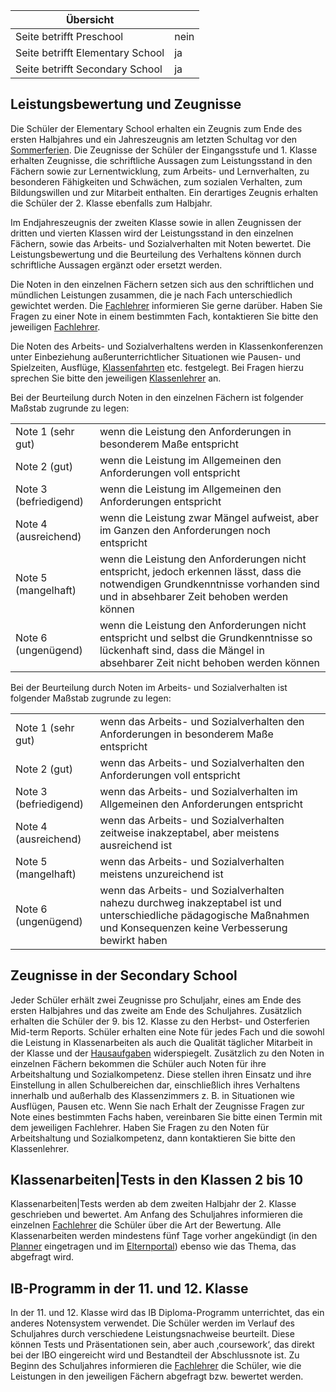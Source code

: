 | Übersicht | |
| --- | --- |
| Seite betrifft Preschool | nein |
| Seite betrifft Elementary School | ja |
| Seite betrifft Secondary School | ja |

## Leistungsbewertung und Zeugnisse 

Die Schüler der Elementary School erhalten ein Zeugnis zum Ende des ersten Halbjahres und ein Jahreszeugnis am letzten Schultag vor den [Sommerferien](/ISB-Eltern-wiki/de/Ferienzeiten,_Feiertage_und_Br%C3%BCckentage "Ferienzeiten, Feiertage und Brückentage"). Die Zeugnisse der Schüler der Eingangsstufe und 1. Klasse erhalten Zeugnisse, die schriftliche Aussagen zum Leistungsstand in den Fächern sowie zur Lernentwicklung, zum Arbeits- und Lernverhalten, zu besonderen Fähigkeiten und Schwächen, zum sozialen Verhalten, zum Bildungswillen und zur Mitarbeit enthalten. Ein derartiges Zeugnis erhalten die Schüler der 2. Klasse ebenfalls zum Halbjahr.

Im Endjahreszeugnis der zweiten Klasse sowie in allen Zeugnissen der dritten und vierten Klassen wird der Leistungsstand in den einzelnen Fächern, sowie das Arbeits- und Sozialverhalten mit Noten bewertet. Die Leistungsbewertung und die Beurteilung des Verhaltens können durch schriftliche Aussagen ergänzt oder ersetzt werden.

Die Noten in den einzelnen Fächern setzen sich aus den schriftlichen und mündlichen Leistungen zusammen, die je nach Fach unterschiedlich gewichtet werden. Die [Fachlehrer](/ISB-Eltern-wiki/de/Klassenleitung_und_Fachlehrer "Klassenleitung und Fachlehrer") informieren Sie gerne darüber. Haben Sie Fragen zu einer Note in einem bestimmten Fach, kontaktieren Sie bitte den jeweiligen [Fachlehrer](/ISB-Eltern-wiki/de/Klassenleitung_und_Fachlehrer "Klassenleitung und Fachlehrer").

Die Noten des Arbeits- und Sozialverhaltens werden in Klassenkonferenzen unter Einbeziehung außerunterrichtlicher Situationen wie Pausen- und Spielzeiten, Ausflüge, [Klassenfahrten](/ISB-Eltern-wiki/de/Klassenfahrten "Klassenfahrten") etc. festgelegt. Bei Fragen hierzu sprechen Sie bitte den jeweiligen [Klassenlehrer](/ISB-Eltern-wiki/de/Klassenleitung_und_Fachlehrer "Klassenleitung und Fachlehrer") an.

Bei der Beurteilung durch Noten in den einzelnen Fächern ist folgender Maßstab zugrunde zu legen:

<table><tbody><tr><td>Note 1 (sehr gut)</td><td>wenn die Leistung den Anforderungen in besonderem Maße entspricht</td></tr><tr><td>Note 2 (gut)</td><td>wenn die Leistung im Allgemeinen den Anforderungen voll entspricht</td></tr><tr><td>Note 3 (befriedigend)</td><td>wenn die Leistung im Allgemeinen den Anforderungen entspricht</td></tr><tr><td>Note 4 (ausreichend)</td><td>wenn die Leistung zwar Mängel aufweist, aber im Ganzen den Anforderungen noch entspricht</td></tr><tr><td>Note 5 (mangelhaft)</td><td>wenn die Leistung den Anforderungen nicht entspricht, jedoch erkennen lässt, dass die notwendigen Grundkenntnisse vorhanden sind und in absehbarer Zeit behoben werden können</td></tr><tr><td>Note 6 (ungenügend)</td><td>wenn die Leistung den Anforderungen nicht entspricht und selbst die Grundkenntnisse so lückenhaft sind, dass die Mängel in absehbarer Zeit nicht behoben werden können</td></tr></tbody></table>

Bei der Beurteilung durch Noten im Arbeits- und Sozialverhalten ist folgender Maßstab zugrunde zu legen:

<table><tbody><tr><td>Note 1 (sehr gut)</td><td>wenn das Arbeits- und Sozialverhalten den Anforderungen in besonderem Maße entspricht</td></tr><tr><td>Note 2 (gut)</td><td>wenn das Arbeits- und Sozialverhalten den Anforderungen voll entspricht</td></tr><tr><td>Note 3 (befriedigend)</td><td>wenn das Arbeits- und Sozialverhalten im Allgemeinen den Anforderungen entspricht</td></tr><tr><td>Note 4 (ausreichend)</td><td>wenn das Arbeits- und Sozialverhalten zeitweise inakzeptabel, aber meistens ausreichend ist</td></tr><tr><td>Note 5 (mangelhaft)</td><td>wenn das Arbeits- und Sozialverhalten meistens unzureichend ist</td></tr><tr><td>Note 6 (ungenügend)</td><td>wenn das Arbeits- und Sozialverhalten nahezu durchweg inakzeptabel ist und unterschiedliche pädagogische Maßnahmen und Konsequenzen keine Verbesserung bewirkt haben</td></tr></tbody></table>

## Zeugnisse in der Secondary School 

Jeder Schüler erhält zwei Zeugnisse pro Schuljahr, eines am Ende des ersten Halbjahres und das zweite am Ende des Schuljahres. Zusätzlich erhalten die Schüler der 9. bis 12. Klasse zu den Herbst- und Osterferien Mid-term Reports. Schüler erhalten eine Note für jedes Fach und die sowohl die Leistung in Klassenarbeiten als auch die Qualität täglicher Mitarbeit in der Klasse und der [Hausaufgaben](/ISB-Eltern-wiki/de/Hausaufgaben_und_Planner "Hausaufgaben und Planner") widerspiegelt. Zusätzlich zu den Noten in einzelnen Fächern bekommen die Schüler auch Noten für ihre Arbeitshaltung und Sozialkompetenz. Diese stellen ihren Einsatz und ihre Einstellung in allen Schulbereichen dar, einschließlich ihres Verhaltens innerhalb und außerhalb des Klassenzimmers z. B. in Situationen wie Ausflügen, Pausen etc. Wenn Sie nach Erhalt der Zeugnisse Fragen zur Note eines bestimmten Fachs haben, vereinbaren Sie bitte einen Termin mit dem jeweiligen Fachlehrer. Haben Sie Fragen zu den Noten für Arbeitshaltung und Sozialkompetenz, dann kontaktieren Sie bitte den Klassenlehrer.

## Klassenarbeiten|Tests in den Klassen 2 bis 10 

Klassenarbeiten|Tests werden ab dem zweiten Halbjahr der 2. Klasse geschrieben und bewertet. Am Anfang des Schuljahres informieren die einzelnen [Fachlehrer](/ISB-Eltern-wiki/de/Klassenleitung_und_Fachlehrer "Klassenleitung und Fachlehrer") die Schüler über die Art der Bewertung. Alle Klassenarbeiten werden mindestens fünf Tage vorher angekündigt (in den [Planner](/ISB-Eltern-wiki/de/Hausaufgaben_und_Planner "Hausaufgaben und Planner") eingetragen und im [Elternportal](/ISB-Eltern-wiki/de/Elternportal "Elternportal")) ebenso wie das Thema, das abgefragt wird.

## IB-Programm in der 11. und 12. Klasse 

In der 11. und 12. Klasse wird das IB Diploma-Programm unterrichtet, das ein anderes Notensystem verwendet. Die Schüler werden im Verlauf des Schuljahres durch verschiedene Leistungsnachweise beurteilt. Diese können Tests und Präsentationen sein, aber auch ‚coursework‘, das direkt bei der IBO eingereicht wird und Bestandteil der Abschlussnote ist. Zu Beginn des Schuljahres informieren die [Fachlehrer](/ISB-Eltern-wiki/de/Klassenleitung_und_Fachlehrer "Klassenleitung und Fachlehrer") die Schüler, wie die Leistungen in den jeweiligen Fächern abgefragt bzw. bewertet werden.